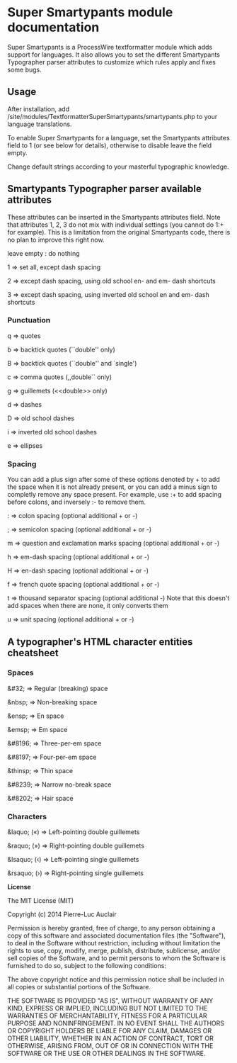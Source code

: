 # Super Smartypants module documentation
Super Smartypants is a ProcessWire textformatter module which adds support for languages. It also allows you to set the different Smartypants Typographer parser attributes to customize which rules apply and fixes some bugs.

## Usage

After installation, add /site/modules/TextformatterSuperSmartypants/smartypants.php to your language translations.

To enable Super Smartypants for a language, set the Smartypants attributes field to 1 (or see below for details), otherwise to disable leave the field empty.

Change default strings according to your masterful typographic knowledge.

## Smartypants Typographer parser available attributes 

These attributes can be inserted in the Smartypants attributes field. Note that attributes 1, 2, 3 do not mix with individual settings (you cannot do 1:+ for example). This is a limitation from the original Smartypants code, there is no plan to improve this right now.

leave empty : do nothing

1 &#8658; set all, except dash spacing

2 &#8658; except dash spacing, using old school en- and em- dash shortcuts

3 &#8658; except dash spacing, using inverted old school en and em- dash shortcuts

### Punctuation

q &#8658; quotes

b &#8658; backtick quotes (\`\`double'' only)

B &#8658; backtick quotes (\`\`double'' and \`single')

c &#8658; comma quotes (,,double`` only)

g &#8658; guillemets (\<\<double\>\> only)

d &#8658; dashes

D &#8658; old school dashes

i &#8658; inverted old school dashes

e &#8658; ellipses

### Spacing

You can add a plus sign after some of these options denoted by + to add the space when it is not already present, or you can add a minus sign to completly remove any space present. For example, use :+ to add spacing before colons, and inversely :- to remove them.

: &#8658; colon spacing (optional additional + or -)

; &#8658; semicolon spacing (optional additional + or -)

m &#8658; question and exclamation marks spacing (optional additional + or -)

h &#8658; em-dash spacing (optional additional + or -)

H &#8658; en-dash spacing (optional additional + or -)

f &#8658; french quote spacing (optional additional + or -)

t &#8658; thousand separator spacing (optional additional -) Note that this doesn't add spaces when there are none, it only converts them

u &#8658; unit spacing (optional additional + or -)

## A typographer's HTML character entities cheatsheet

### Spaces

\&#32; &#8658; Regular (breaking) space

\&nbsp; &#8658; Non-breaking space

\&ensp; &#8658; En space

\&emsp; &#8658; Em space

\&#8196; &#8658; Three-per-em space

\&#8197; &#8658; Four-per-em space

\&thinsp; &#8658; Thin space

\&#8239; &#8658; Narrow no-break space

\&#8202; &#8658; Hair space


### Characters

\&laquo; (&laquo;) &#8658; Left-pointing double guillemets

\&raquo; (&raquo;) &#8658; Right-pointing double guillemets

\&lsaquo; (&#8249;) &#8658; Left-pointing single guillemets

\&rsaquo; (&#8250;) &#8658; Right-pointing single guillemets


**License**

The MIT License (MIT)

Copyright (c) 2014 Pierre-Luc Auclair

Permission is hereby granted, free of charge, to any person obtaining a copy
of this software and associated documentation files (the "Software"), to deal
in the Software without restriction, including without limitation the rights
to use, copy, modify, merge, publish, distribute, sublicense, and/or sell
copies of the Software, and to permit persons to whom the Software is
furnished to do so, subject to the following conditions:

The above copyright notice and this permission notice shall be included in
all copies or substantial portions of the Software.

THE SOFTWARE IS PROVIDED "AS IS", WITHOUT WARRANTY OF ANY KIND, EXPRESS OR
IMPLIED, INCLUDING BUT NOT LIMITED TO THE WARRANTIES OF MERCHANTABILITY,
FITNESS FOR A PARTICULAR PURPOSE AND NONINFRINGEMENT. IN NO EVENT SHALL THE
AUTHORS OR COPYRIGHT HOLDERS BE LIABLE FOR ANY CLAIM, DAMAGES OR OTHER
LIABILITY, WHETHER IN AN ACTION OF CONTRACT, TORT OR OTHERWISE, ARISING FROM,
OUT OF OR IN CONNECTION WITH THE SOFTWARE OR THE USE OR OTHER DEALINGS IN
THE SOFTWARE.
